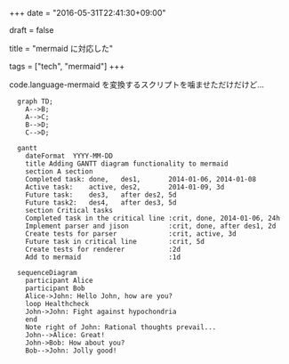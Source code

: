 +++
date = "2016-05-31T22:41:30+09:00"

draft = false

title = "mermaid に対応した"

tags = ["tech", "mermaid"]
+++

code.language-mermaid を変換するスクリプトを噛ませただけだけど...

``` mermaid
  graph TD;
    A-->B;
    A-->C;
    B-->D;
    C-->D;
```

``` mermaid
  gantt
    dateFormat  YYYY-MM-DD
    title Adding GANTT diagram functionality to mermaid
    section A section
    Completed task: done,   des1,       2014-01-06, 2014-01-08
    Active task:    active, des2,       2014-01-09, 3d
    Future task:    des3,   after des2, 5d
    Future task2:   des4,   after des3, 5d
    section Critical tasks
    Completed task in the critical line :crit, done, 2014-01-06, 24h
    Implement parser and jison          :crit, done, after des1, 2d
    Create tests for parser             :crit, active, 3d
    Future task in critical line        :crit, 5d
    Create tests for renderer           :2d
    Add to mermaid                      :1d
```

``` mermaid
  sequenceDiagram
    participant Alice
    participant Bob
    Alice->John: Hello John, how are you?
    loop Healthcheck
    John->John: Fight against hypochondria
    end
    Note right of John: Rational thoughts prevail...
    John-->Alice: Great!
    John->Bob: How about you?
    Bob-->John: Jolly good!
```
